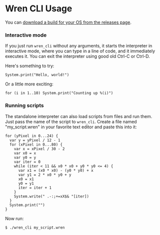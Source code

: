 # Wren CLI Usage

You can [download a build for your OS from the releases page](https://github.com/wren-lang/wren-cli/releases).

### Interactive mode

If you just run `wren_cli` without any arguments, it starts the interpreter in
interactive mode, where you can type in a line of code, and it immediately executes
it. You can exit the interpreter using good old Ctrl-C or Ctrl-D.

Here's something to try:

```wren
System.print("Hello, world!")
```

Or a little more exciting:

```wren
for (i in 1..10) System.print("Counting up %(i)")
```

### Running scripts

The standalone interpreter can also load scripts from files and run them. Just
pass the name of the script to `wren_cli`. Create a file named "my_script.wren" in
your favorite text editor and paste this into it:

```wren
for (yPixel in 0...24) {
  var y = yPixel / 12 - 1
  for (xPixel in 0...80) {
    var x = xPixel / 30 - 2
    var x0 = x
    var y0 = y
    var iter = 0
    while (iter < 11 && x0 * x0 + y0 * y0 <= 4) {
      var x1 = (x0 * x0) - (y0 * y0) + x
      var y1 = 2 * x0 * y0 + y
      x0 = x1
      y0 = y1
      iter = iter + 1
    }
    System.write(" .-:;+=xX$& "[iter])
  }
  System.print("")
}
```

Now run:

    $ ./wren_cli my_script.wren
